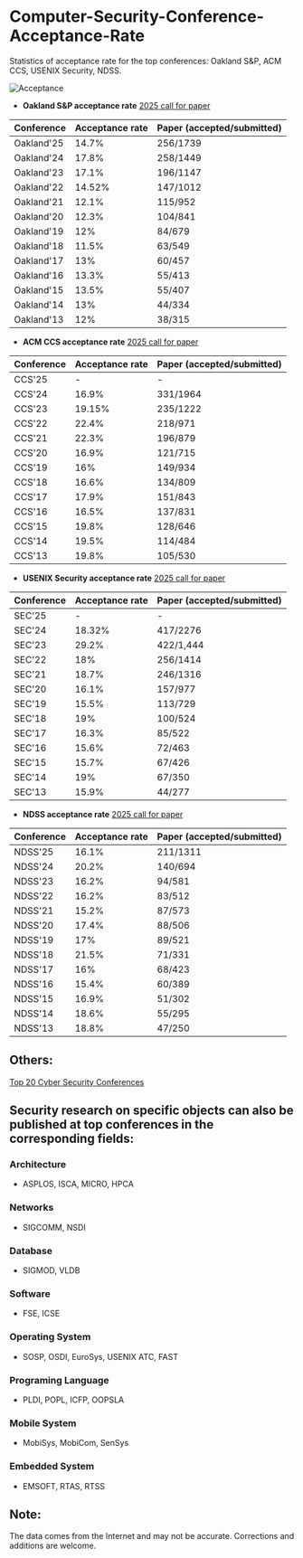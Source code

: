 # Computer-Security-Conference-Acceptance-Rate
Statistics of acceptance rate for the top conferences: Oakland S&P, ACM CCS, USENIX Security, NDSS.


![Acceptance](https://github.com/user-attachments/assets/16dc82cc-dc18-454c-9963-0fb45e3261b6)



+ **Oakland S&P acceptance rate** [2025 call for paper](https://www.ieee-security.org/TC/SP2025/)

|  Conference   | Acceptance rate  | Paper (accepted/submitted) |
|  :----  | :----  | :----  |
| Oakland'25  | 14.7%  | 256/1739 |
| Oakland'24  | 17.8%  | 258/1449 |
| Oakland'23  | 17.1%  | 196/1147 |
| Oakland'22  | 14.52%  | 147/1012  |
| Oakland'21  | 12.1% | 115/952  |
| Oakland'20  | 12.3% | 104/841  |
| Oakland'19  | 12% | 84/679  |
| Oakland'18  | 11.5% | 63/549  |
| Oakland'17  | 13% | 60/457  |
| Oakland'16  | 13.3% | 55/413  |
| Oakland'15  | 13.5% | 55/407  |
| Oakland'14  | 13% | 44/334  |
| Oakland'13  | 12% | 38/315  |



+ **ACM CCS acceptance rate** [2025 call for paper](https://www.sigsac.org/ccs/CCS2025/)

|  Conference   | Acceptance rate  | Paper (accepted/submitted) |
|  :----  | :----  | :----  |
| CCS'25  | - | - |
| CCS'24  | 16.9% | 331/1964 |
| CCS'23  | 19.15% | 235/1222 |
| CCS'22  |  22.4% | 218/971 |
| CCS'21  | 22.3% | 196/879  |
| CCS'20  | 16.9% | 121/715  |
| CCS'19  | 16% | 149/934  |
| CCS'18  | 16.6% | 134/809  |
| CCS'17  | 17.9% | 151/843  |
| CCS'16  | 16.5% | 137/831  |
| CCS'15  | 19.8% | 128/646  |
| CCS'14  | 19.5% | 114/484  |
| CCS'13  | 19.8% | 105/530  |




+ **USENIX Security acceptance rate** [2025 call for paper](https://www.usenix.org/conference/usenixsecurity25)

|  Conference   | Acceptance rate  | Paper (accepted/submitted)  |
|  :----  | :----  | :----  |
| SEC'25  | -  | - |
| SEC'24  | 18.32%  | 417/2276 |
| SEC'23  | 29.2%  | 422/1,444 |
| SEC'22  | 18%  | 256/1414  |
| SEC'21  | 18.7% | 246/1316  |
| SEC'20  | 16.1% | 157/977  |
| SEC'19  | 15.5% | 113/729  |
| SEC'18  | 19% | 100/524  |
| SEC'17  | 16.3% | 85/522  |
| SEC'16  | 15.6% | 72/463  |
| SEC'15  | 15.7% | 67/426  |
| SEC'14  | 19% | 67/350  |
| SEC'13  | 15.9% | 44/277  |



+ **NDSS acceptance rate** [2025 call for paper](https://www.ndss-symposium.org/ndss2025)

|  Conference   | Acceptance rate  | Paper (accepted/submitted)  |
|  :----  | :----  | :----  |
| NDSS'25  | 16.1%  |  211/1311|
| NDSS'24  | 20.2%  |  140/694|
| NDSS'23  | 16.2%  | 94/581  |
| NDSS'22  | 16.2%  |  83/512  |
| NDSS'21  | 15.2% | 87/573  |
| NDSS'20  | 17.4% | 88/506  |
| NDSS'19  | 17% | 89/521  |
| NDSS'18  | 21.5% | 71/331  |
| NDSS'17  | 16% | 68/423  |
| NDSS'16  | 15.4% | 60/389  |
| NDSS'15  | 16.9% | 51/302  |
| NDSS'14  | 18.6% | 55/295  |
| NDSS'13  | 18.8% | 47/250  |



## Others:
[Top 20 Cyber Security Conferences](http://jianying.space/conference-ranking-history.html)

## Security research on specific objects can also be published at top conferences in the corresponding fields:

### Architecture
+ ASPLOS, ISCA, MICRO, HPCA

### Networks
+ SIGCOMM, NSDI

### Database
+ SIGMOD, VLDB

### Software
+ FSE, ICSE

### Operating System
+ SOSP, OSDI, EuroSys, USENIX ATC, FAST

### Programing Language
+ PLDI, POPL, ICFP, OOPSLA

### Mobile System
+ MobiSys, MobiCom, SenSys

### Embedded System
+  EMSOFT, RTAS, RTSS


## Note:
The data comes from the Internet and may not be accurate. Corrections and additions are welcome.
